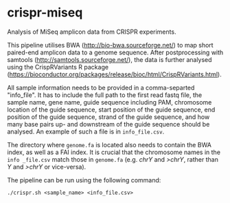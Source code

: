 # crispr-miseq
Analysis of MiSeq amplicon data from CRISPR experiments.

This pipeline utilises BWA (http://bio-bwa.sourceforge.net/) to map short paired-end amplicon data to a genome sequence. After postprocessing with samtools (http://samtools.sourceforge.net/), the data is further analysed using the CrispRVariants R package (https://bioconductor.org/packages/release/bioc/html/CrispRVariants.html). 

All sample information needs to be provided in a comma-separted "info_file". It has to include the full path to the first read fastq file, the sample name, gene name, guide sequence including PAM, chromosome location of the guide sequence, start position of the guide sequence, end position of the guide sequence, strand of the guide sequence, and how many base pairs up- and downstream of the guide sequence should be analysed. An example of such a file is in `info_file.csv`. 

The directory where `genome.fa` is located also needs to contain the BWA index, as well as a FAI index.
It is crucial that the chromosome names in the `info _file.csv` match those in `genome.fa` (e.g. _chrY_ and _>chrY_, rather than _Y_ and _>chrY_ or vice-versa). 

The pipeline can be run using the following command: 
```
./crispr.sh <sample_name> <info_file.csv>
```
